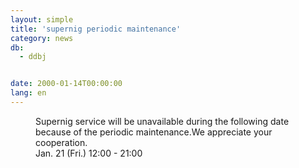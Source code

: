 ```yaml
---
layout: simple
title: 'supernig periodic maintenance'
category: news
db:
  - ddbj


date: 2000-01-14T00:00:00
lang: en
---
```


<dd>Supernig service will be unavailable during the following date because of the periodic maintenance.We appreciate your cooperation.<br>
<dd>Jan. 21 (Fri.) 12:00 - 21:00</dd>
</dd>
